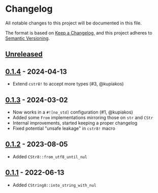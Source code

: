 # Changelog

All notable changes to this project will be documented in this file.

The format is based on [Keep a Changelog](https://keepachangelog.com/en/1.1.0/),
and this project adheres to [Semantic Versioning](https://semver.org/spec/v2.0.0.html).

## [Unreleased]

## [0.1.4] - 2024-04-13

- Extend `cstr8!` to accept more types (#3, @kupiakos)

## [0.1.3] - 2024-03-02

- Now works in a `#![no_std]` configuration (#1, @kupiakos)
- Added some `From` implementations mirroring those on `str` and `CStr`
- Internal improvements, started keeping a proper changelog
- Fixed potential "unsafe leakage" in `cstr8!` macro

## [0.1.2] - 2023-08-05

- Added `CStr8::from_utf8_until_nul`

## [0.1.1] - 2022-06-13

- Added `CString8::into_string_with_nul`

[unreleased]: https://github.com/cad97/cstr8/compare/v0.1.4...HEAD
[0.1.4]: https://github.com/cad97/cstr8/compare/v0.1.3...v0.1.4
[0.1.3]: https://github.com/cad97/cstr8/compare/v0.1.2...v0.1.3
[0.1.2]: https://github.com/cad97/cstr8/compare/v0.1.1...v0.1.2
[0.1.1]: https://github.com/cad97/cstr8/compare/v0.1.0...v0.1.1
